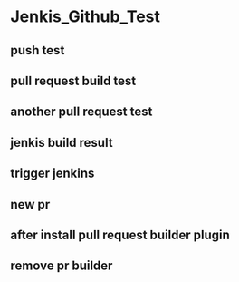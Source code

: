# Jenkis_Github_Test

## push test

## pull request build test

## another pull request test

## jenkis build result

## trigger jenkins

## new pr

## after install pull request builder plugin

## remove pr builder
